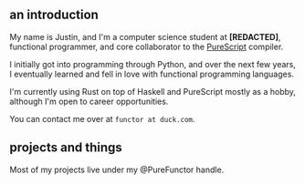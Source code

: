 ## an introduction
My name is Justin, and I'm a computer science student at **[REDACTED]**,
functional programmer, and core collaborator to the
[PureScript](https://github.com/purescript/purescript) compiler.

I initially got into programming through Python, and over the next few years, I
eventually learned and fell in love with functional programming languages.

I'm currently using Rust on top of Haskell and PureScript mostly as a hobby,
although I'm open to career opportunities.

You can contact me over at `functor at duck.com`.

## projects and things
Most of my projects live under my @PureFunctor handle.
